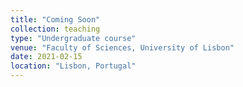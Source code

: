 ```yaml
---
title: "Coming Soon"
collection: teaching
type: "Undergraduate course"
venue: "Faculty of Sciences, University of Lisbon"
date: 2021-02-15
location: "Lisbon, Portugal"
---
```

